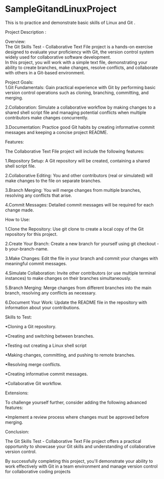 # SampleGitandLinuxProject
This is to practice and demonstrate basic skills of Linux and Git .

Project Description :

Overview:<br>
The Git Skills Test - Collaborative Text File project is a hands-on exercise designed to evaluate your proficiency with Git, the version control system widely used for collaborative software development. <br>In this project, you will work with a simple text file, 
demonstrating your ability to create branches, make changes, resolve conflicts, and collaborate with others in a Git-based environment.

Project Goals:<br>
1.Git Fundamentals: Gain practical experience with Git by performing basic version control operations such as cloning, branching, committing, and merging.

2.Collaboration: Simulate a collaborative workflow by making changes to a shared shell script file and managing potential conflicts when multiple contributors make changes concurrently.

3.Documentation: Practice good Git habits by creating informative commit messages and keeping a concise project README.


Features:

The Collaborative Text File project will include the following features:

1.Repository Setup: A Git repository will be created, containing a shared shell script file.

2.Collaborative Editing: You and other contributors (real or simulated) will make changes to the file on separate branches.

3.Branch Merging: You will merge changes from multiple branches, resolving any conflicts that arise.

4.Commit Messages: Detailed commit messages will be required for each change made.

How to Use:

1.Clone the Repository: Use git clone to create a local copy of the Git repository for this project.

2.Create Your Branch: Create a new branch for yourself using git checkout -b your-branch-name.

3.Make Changes: Edit the file in your branch and commit your changes with meaningful commit messages.

4.Simulate Collaboration: Invite other contributors (or use multiple terminal instances) to make changes on their branches simultaneously.

5.Branch Merging: Merge changes from different branches into the main branch, resolving any conflicts as necessary.

6.Document Your Work: Update the README file in the repository with information about your contributions.

Skills to Test:

•Cloning a Git repository.

•Creating and switching between branches.

•Testing out creating a Linux shell script

•Making changes, committing, and pushing to remote branches.

•Resolving merge conflicts.

•Creating informative commit messages.

•Collaborative Git workflow.

Extensions:

To challenge yourself further, consider adding the following advanced features:

•Implement a review process where changes must be approved before merging.

Conclusion:

The Git Skills Test - Collaborative Text File project offers a practical opportunity to showcase your Git skills and understanding of collaborative version control. 

By successfully completing this project, you'll demonstrate your ability to work effectively with Git in a team environment and manage version control for collaborative coding projects

